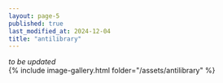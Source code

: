 ```yaml
---
layout: page-5
published: true
last_modified_at: 2024-12-04
title: "antilibrary"
---
```


_to be updated_  
{% include image-gallery.html folder="/assets/antilibrary" %}
